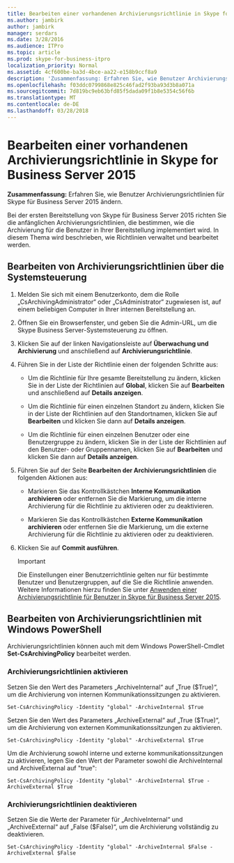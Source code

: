 ```yaml
---
title: Bearbeiten einer vorhandenen Archivierungsrichtlinie in Skype for Business Server 2015
ms.author: jambirk
author: jambirk
manager: serdars
ms.date: 3/28/2016
ms.audience: ITPro
ms.topic: article
ms.prod: skype-for-business-itpro
localization_priority: Normal
ms.assetid: 4cf600be-ba3d-4bce-aa22-e158b9ccf8a9
description: 'Zusammenfassung: Erfahren Sie, wie Benutzer Archivierungsrichtlinien für Skype für Business Server 2015 ändern.'
ms.openlocfilehash: f03ddc0799868e825c46fad2f93ba93d3b8a071a
ms.sourcegitcommit: 7d819bc9eb63bfd85f5dada09f1b8e5354c56f6b
ms.translationtype: MT
ms.contentlocale: de-DE
ms.lasthandoff: 03/28/2018
---
```

# <a name="change-an-existing-archiving-policy-in-skype-for-business-server-2015"></a>Bearbeiten einer vorhandenen Archivierungsrichtlinie in Skype for Business Server 2015
 
**Zusammenfassung:** Erfahren Sie, wie Benutzer Archivierungsrichtlinien für Skype für Business Server 2015 ändern.
  
Bei der ersten Bereitstellung von Skype für Business Server 2015 richten Sie die anfänglichen Archivierungsrichtlinien, die bestimmen, wie die Archivierung für die Benutzer in Ihrer Bereitstellung implementiert wird. In diesem Thema wird beschrieben, wie Richtlinien verwaltet und bearbeitet werden. 
  
## <a name="change-archiving-policies-by-using-the-control-panel"></a>Bearbeiten von Archivierungsrichtlinien über die Systemsteuerung

1. Melden Sie sich mit einem Benutzerkonto, dem die Rolle „CsArchivingAdministrator“ oder „CsAdministrator“ zugewiesen ist, auf einem beliebigen Computer in Ihrer internen Bereitstellung an. 
    
2. Öffnen Sie ein Browserfenster, und geben Sie die Admin-URL, um die Skype Business Server-Systemsteuerung zu öffnen. 
    
3. Klicken Sie auf der linken Navigationsleiste auf **Überwachung und Archivierung** und anschließend auf **Archivierungsrichtlinie**.
    
4. Führen Sie in der Liste der Richtlinie einen der folgenden Schritte aus: 
    
   - Um die Richtlinie für Ihre gesamte Bereitstellung zu ändern, klicken Sie in der Liste der Richtlinien auf **Global**, klicken Sie auf **Bearbeiten** und anschließend auf **Details anzeigen**.
    
   - Um die Richtlinie für einen einzelnen Standort zu ändern, klicken Sie in der Liste der Richtlinien auf den Standortnamen, klicken Sie auf **Bearbeiten** und klicken Sie dann auf **Details anzeigen**.
    
   - Um die Richtlinie für einen einzelnen Benutzer oder eine Benutzergruppe zu ändern, klicken Sie in der Liste der Richtlinien auf den Benutzer- oder Gruppennamen, klicken Sie auf **Bearbeiten** und klicken Sie dann auf **Details anzeigen**.
    
5. Führen Sie auf der Seite **Bearbeiten der Archivierungsrichtlinien** die folgenden Aktionen aus:
    
   - Markieren Sie das Kontrollkästchen **Interne Kommunikation archivieren** oder entfernen Sie die Markierung, um die interne Archivierung für die Richtlinie zu aktivieren oder zu deaktivieren.
    
   - Markieren Sie das Kontrollkästchen **Externe Kommunikation archivieren** oder entfernen Sie die Markierung, um die externe Archivierung für die Richtlinie zu aktivieren oder zu deaktivieren.
    
6. Klicken Sie auf **Commit ausführen**.
    
    > [!IMPORTANT]
    > Die Einstellungen einer Benutzerrichtlinie gelten nur für bestimmte Benutzer und Benutzergruppen, auf die Sie die Richtlinie anwenden. Weitere Informationen hierzu finden Sie unter [Anwenden einer Archivierungsrichtlinie für Benutzer in Skype für Business Server 2015](apply-a-policy-to-users.md). 
  
## <a name="change-archiving-policies-by-using-windows-powershell"></a>Bearbeiten von Archivierungsrichtlinien mit Windows PowerShell

Archivierungsrichtlinien können auch mit dem Windows PowerShell-Cmdlet **Set-CsArchivingPolicy** bearbeitet werden.
  
### <a name="enable-archiving-policies"></a>Archivierungsrichtlinien aktivieren

Setzen Sie den Wert des Parameters „ArchiveInternal“ auf „True ($True)“, um die Archivierung von internen Kommunikationssitzungen zu aktivieren. 
  
```
Set-CsArchivingPolicy -Identity "global" -ArchiveInternal $True

```

Setzen Sie den Wert des Parameters „ArchiveExternal“ auf „True ($True)“, um die Archivierung von externen Kommunikationssitzungen zu aktivieren. 
  
```
Set-CsArchivingPolicy -Identity "global" -ArchiveExternal $True

```

Um die Archivierung sowohl interne und externe kommunikationssitzungen zu aktivieren, legen Sie den Wert der Parameter sowohl die ArchiveInternal und ArchiveExternal auf "true": 
  
```
Set-CsArchivingPolicy -Identity "global" -ArchiveInternal $True -ArchiveExternal $True

```

### <a name="disable-archiving-policies"></a>Archivierungsrichtlinien deaktivieren

Setzen Sie die Werte der Parameter für „ArchiveInternal“ und „ArchiveExternal“ auf „False ($False)“, um die Archivierung vollständig zu deaktivieren. 
  
```
Set-CsArchivingPolicy -Identity "global" -ArchiveInternal $False -ArchiveExternal $False

```